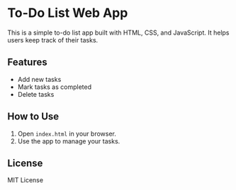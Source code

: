# To-Do List Web App

This is a simple to-do list app built with HTML, CSS, and JavaScript. It helps users keep track of their tasks.

## Features
- Add new tasks
- Mark tasks as completed
- Delete tasks

## How to Use
1. Open `index.html` in your browser.
2. Use the app to manage your tasks.

## License
MIT License
